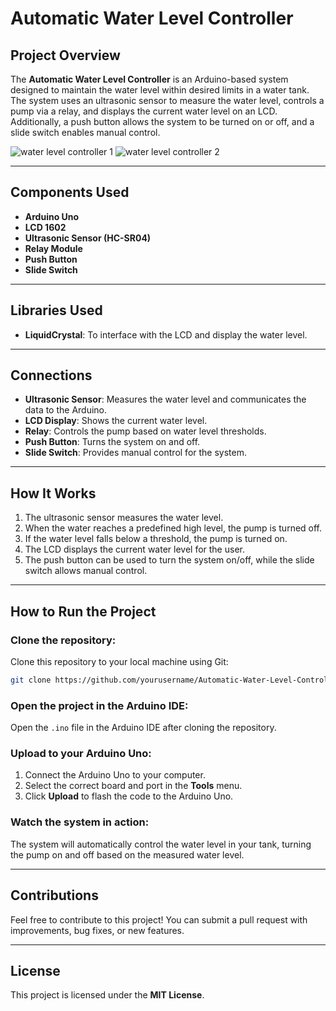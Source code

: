 # Automatic Water Level Controller

## Project Overview
The **Automatic Water Level Controller** is an Arduino-based system designed to maintain the water level within desired limits in a water tank. The system uses an ultrasonic sensor to measure the water level, controls a pump via a relay, and displays the current water level on an LCD. Additionally, a push button allows the system to be turned on or off, and a slide switch enables manual control.

![water level controller 1](https://github.com/user-attachments/assets/334dbfb3-4100-4278-9a29-14141bf65092)
![water level controller 2](https://github.com/user-attachments/assets/e9f9ff58-3d57-4e02-b2a0-594fd5eaaece)


---

## Components Used
- **Arduino Uno**
- **LCD 1602**
- **Ultrasonic Sensor (HC-SR04)**
- **Relay Module**
- **Push Button**
- **Slide Switch**

---

## Libraries Used
- **LiquidCrystal**: To interface with the LCD and display the water level.

---

## Connections
- **Ultrasonic Sensor**: Measures the water level and communicates the data to the Arduino.
- **LCD Display**: Shows the current water level.
- **Relay**: Controls the pump based on water level thresholds.
- **Push Button**: Turns the system on and off.
- **Slide Switch**: Provides manual control for the system.

---

## How It Works
1. The ultrasonic sensor measures the water level.
2. When the water reaches a predefined high level, the pump is turned off.
3. If the water level falls below a threshold, the pump is turned on.
4. The LCD displays the current water level for the user.
5. The push button can be used to turn the system on/off, while the slide switch allows manual control.

---

## How to Run the Project

### Clone the repository:
Clone this repository to your local machine using Git:

```bash
git clone https://github.com/yourusername/Automatic-Water-Level-Controller.git

```
### Open the project in the Arduino IDE:
Open the `.ino` file in the Arduino IDE after cloning the repository.

### Upload to your Arduino Uno:
1. Connect the Arduino Uno to your computer.
2. Select the correct board and port in the **Tools** menu.
3. Click **Upload** to flash the code to the Arduino Uno.

### Watch the system in action:
The system will automatically control the water level in your tank, turning the pump on and off based on the measured water level.

---

## Contributions
Feel free to contribute to this project! You can submit a pull request with improvements, bug fixes, or new features.

---

## License
This project is licensed under the **MIT License**.

